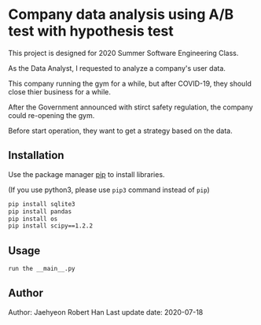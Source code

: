 # Company data analysis using A/B test with hypothesis test

This project is designed for 2020 Summer Software Engineering Class.

As the Data Analyst, I requested to analyze a company's user data. 

This company running the gym for a while, but after COVID-19, they should close thier business for a while. 

After the Government announced with stirct safety regulation, the company could re-opening the gym.

Before start operation, they want to get a strategy based on the data.

## Installation

Use the package manager [pip](https://pip.pypa.io/en/stable/) to install libraries.

(If you use python3, please use `pip3` command instead of `pip`)

```bash
pip install sqlite3
pip install pandas
pip install os
pip install scipy==1.2.2
```

## Usage

```python
run the __main__.py
```

## Author
Author: Jaehyeon Robert Han
Last update date: 2020-07-18